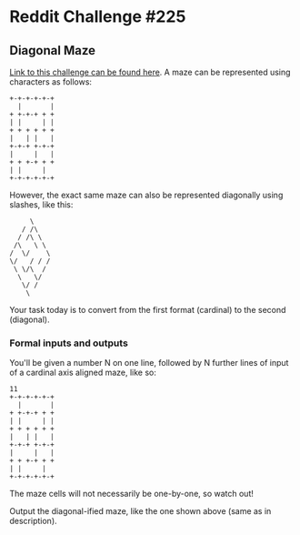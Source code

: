 # Reddit Challenge #225
## Diagonal Maze

[Link to this challenge can be found here](https://www.reddit.com/r/dailyprogrammer/comments/3f9o7k/20150731_challenge_225_intermediate_diagonal_maze/). A maze can be represented using characters as follows:

    +-+-+-+-+-+
      |       |
    + +-+-+ + +
    | |     | |
    + + + + + +
    |   | |   |
    +-+-+ +-+-+
    |     |   |
    + + +-+ + +
    | |     |
    +-+-+-+-+-+

However, the exact same maze can also be represented diagonally using slashes, like this:

         \
       / /\
      / /\ \
     /\   \ \
    /  \/    \
    \/   / / /
     \ \/\  /
      \   \/
       \/ /
        \

Your task today is to convert from the first format (cardinal) to the second (diagonal).

### Formal inputs and outputs
You'll be given a number N on one line, followed by N further lines of input of a cardinal axis aligned maze, like so:

    11
    +-+-+-+-+-+
      |       |
    + +-+-+ + +
    | |     | |
    + + + + + +
    |   | |   |
    +-+-+ +-+-+
    |     |   |
    + + +-+ + +
    | |     |
    +-+-+-+-+-+

The maze cells will not necessarily be one-by-one, so watch out!

Output the diagonal-ified maze, like the one shown above (same as in description).

